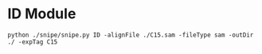 # ID Module
```
python ./snipe/snipe.py ID -alignFile ./C15.sam -fileType sam -outDir ./ -expTag C15
```

